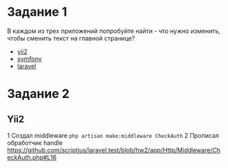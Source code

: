 # Задание 1
В каждом из трех приложений попробуйте найти - что нужно изменить, чтобы сменить текст на главной странице?
* [yii2](https://github.com/scriptius/yii2_test/commit/c08c1dbf1e20f691a1eee8250b06bc7807eb609b)
* [symfony](https://github.com/scriptius/symfony.test/commit/a475a961055e4838750baaf7591e9d57ab517b14)
* [laravel](https://github.com/scriptius/laravel.test/commit/fc63026b2bba21d73ad2eb46a6e9d9cda85bfbe2)

# Задание 2
## Yii2
1 Создал middleware ```php artisan make:middleware CheckAuth```
2 Прописал обработчик handle https://github.com/scriptius/laravel.test/blob/hw2/app/Http/Middleware/CheckAuth.php#L16
